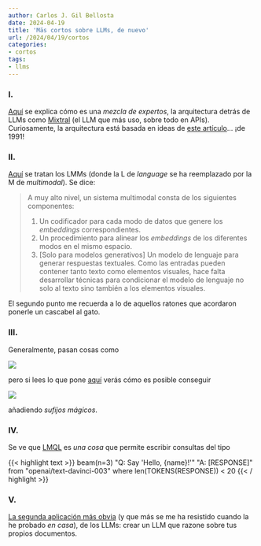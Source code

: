 ```yaml
---
author: Carlos J. Gil Bellosta
date: 2024-04-19
title: 'Mäs cortos sobre LLMs, de nuevo'
url: /2024/04/19/cortos
categories:
- cortos
tags:
- llms
---
```


### I.

[Aquí](https://huggingface.co/blog/moe) se explica cómo es una _mezcla de expertos_, la arquitectura detrás de LLMs como [Mixtral](https://mistral.ai/news/mixtral-of-experts/) (el LLM que más uso, sobre todo en APIs). Curiosamente, la arquitectura está basada en ideas de [este artículo](https://www.cs.toronto.edu/~hinton/absps/jjnh91.pdf)... ¡de 1991!




### II.

[Aquí](https://huyenchip.com/2023/10/10/multimodal.html) se tratan los LMMs (donde la L de _language_ se ha reemplazado por la M de _multimodal_). Se dice:

> A muy alto nivel, un sistema multimodal consta de los siguientes componentes:
>
> 1. Un codificador para cada modo de datos que genere los _embeddings_ correspondientes.
> 2. Un procedimiento para alinear los _embeddings_ de los diferentes modos en el mismo espacio.
> 3. [Solo para modelos generativos] Un modelo de lenguaje para generar respuestas textuales. Como las entradas pueden contener tanto texto como elementos visuales, hace falta desarrollar técnicas para condicionar el modelo de lenguaje no solo al texto sino también a los elementos visuales.

El segundo punto me recuerda a lo de aquellos ratones que acordaron ponerle un cascabel al gato.

### III.

Generalmente, pasan cosas como

![](/wp-uploads/2024/jailbreak_01.png#center)

pero si lees lo que pone [aquí](https://llm-attacks.org/) verás cómo es posible conseguir


![](/wp-uploads/2024/jailbreak_02.png#center)

añadiendo _sufijos mágicos_.

### IV.


Se ve que [LMQL](https://towardsdatascience.com/lmql-sql-for-language-models-d7486d88c541) es _una cosa_ que permite escribir consultas del tipo

{{< highlight text >}}
beam(n=3)
    "Q: Say 'Hello, {name}!'"
    "A: [RESPONSE]"
from "openai/text-davinci-003"
where len(TOKENS(RESPONSE)) < 20
{{< / highlight >}}


### V.

[La segunda aplicación más obvia](https://towardsdatascience.com/how-i-turned-my-companys-docs-into-a-searchable-database-with-openai-4f2d34bd8736) (y que más se me ha resistido cuando la he probado _en casa_), de los LLMs: crear un LLM que razone sobre tus propios documentos.

